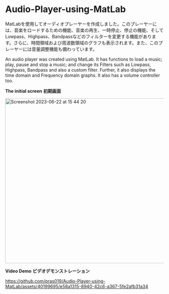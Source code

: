 # Audio-Player-using-MatLab

MatLabを使用してオーディオプレーヤーを作成しました。このプレーヤーには、音楽をロードするための機能、音楽の再生、一時停止、停止の機能、そしてLowpass、Highpass、Bandpassなどのフィルターを変更する機能があります。さらに、時間領域および周波数領域のグラフも表示されます。また、このプレーヤーには音量調整機能も備わっています。

An audio player was created using MatLab. It has functions to load a music; play, pause and stop a music; and change its Filters such as Lowpass, Highpass, Bandpass and also a custom filter. Further, it also displays the time domain and Frequency domain graphs. It also has a volume controller too. 

**The initial screen**
**初期画面**

<img width="523" alt="Screenshot 2023-06-22 at 15 44 20" src="https://github.com/pras019/Audio-Player-using-MatLab/assets/40199695/94e7fc6c-86cc-4f41-8e85-9073ec0bc572">

**Video Demo**
**ビデオデモンストレーション**

https://github.com/pras019/Audio-Player-using-MatLab/assets/40199695/e58a1315-8940-42c6-a367-5fe2afb31a34




